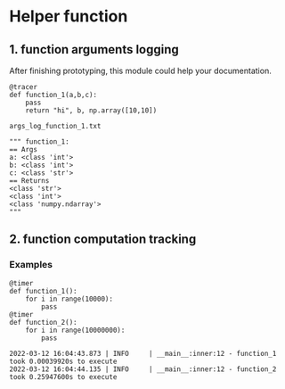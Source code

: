 # Helper function

## 1. function arguments logging
After finishing prototyping, this module could help your documentation.
```
@tracer
def function_1(a,b,c):
    pass
    return "hi", b, np.array([10,10])
```
`args_log_function_1.txt`
```
""" function_1: 
== Args 
a: <class 'int'>
b: <class 'int'>
c: <class 'str'>
== Returns
<class 'str'>
<class 'int'>
<class 'numpy.ndarray'>
"""
```


## 2. function computation tracking
### Examples
```
@timer
def function_1():
    for i in range(10000):
        pass
@timer
def function_2():
    for i in range(10000000):
        pass
```
```
2022-03-12 16:04:43.873 | INFO     | __main__:inner:12 - function_1 took 0.00039920s to execute
2022-03-12 16:04:44.135 | INFO     | __main__:inner:12 - function_2 took 0.25947600s to execute
```

